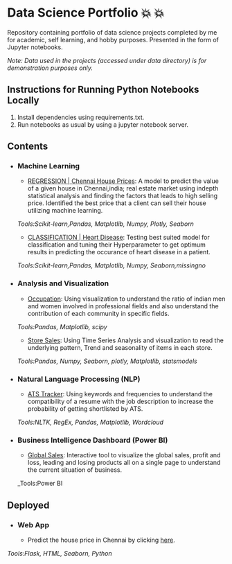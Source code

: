 # Data Science Portfolio  :boom: 	:boom:
Repository containing portfolio of data science projects completed by me for academic, self learning, and hobby purposes. Presented in the form of Jupyter notebooks.

_Note: Data used in the projects (accessed under data directory) is for demonstration purposes only._

## Instructions for Running Python Notebooks Locally
1. Install dependencies using requirements.txt.
2. Run notebooks as usual by using a jupyter notebook server.

## Contents

- ### Machine Learning

	- [REGRESSION | Chennai House Prices](https://github.com/shaizm/data_science_portfolio/blob/main/chennai_house_price/Chennai%20House%20Prices.ipynb): A model to predict the value of a given house in Chennai,india; real estate market using indepth statistical analysis and finding the factors that leads to high selling price. Identified the best price that a client can sell their house utilizing machine learning.
  
  _Tools:Scikit-learn,Pandas, Matplotlib, Numpy, Plotly, Seaborn_ 
  
  	- [CLASSIFICATION | Heart Disease](https://github.com/shaizm/data_science_portfolio/blob/main/Heart%20Disease/Heart%20Disease%20Prediction.ipynb): Testing best suited model for classification and tuning their Hyperparameter to get optimum results in predicting the occurance of heart disease in a patient.
	
  _Tools:Scikit-learn,Pandas, Matplotlib, Numpy, Seaborn,missingno_ 

- ### Analysis and Visualization

  	- [Occupation](https://github.com/shaizm/data_science_portfolio/blob/main/occupation/Occupation.ipynb): Using visualization to understand the ratio
of indian men and women involved in professional fields and also understand  the contribution of each community in specific fields.
  
  _Tools:Pandas, Matplotlib, scipy_ 
  
	- [Store Sales](https://github.com/shaizm/data_science_portfolio/blob/main/Store%20Sales/Demand%20Forecasting.ipynb): Using Time Series Analysis and visualization to read the underlying pattern, Trend and seasonality of items in each store.
  
  _Tools:Pandas, Numpy, Seaborn, plotly, Matplotlib, statsmodels_ 
  
- ### Natural Language Processing (NLP)

  	- [ATS Tracker](https://github.com/shaizm/data_science_portfolio/blob/main/ATS%20Tracker%20(NLP)/ATS%20Friendly%20Resume%20Tracker.ipynb): Using keywords and frequencies to understand the compatibility of a resume with the job description to increase the probability of getting shortlisted by ATS.
  
  _Tools:NLTK, RegEx, Pandas, Matplotlib, Wordcloud_ 
  
- ### Business Intelligence Dashboard (Power BI)
  	- [Global Sales](https://github.com/shaizm/data_science_portfolio/tree/main/BI%20Dashboard%20(PowerBI)): Interactive tool to visualize the global sales, profit and loss, leading and losing products all on a single page to understand the current situation of business.
	
  _Tools:Power BI
  
## Deployed

- ### Web App
	- Predict the house price in Chennai by clicking [here](http://shaiz.pythonanywhere.com/).
 
 _Tools:Flask, HTML, Seaborn, Python_
